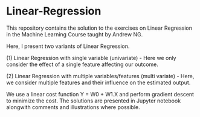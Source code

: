 # Linear-Regression

This repository contains the solution to the exercises on Linear Regression in the Machine Learning Course taught by Andrew NG.

Here, I present two variants of Linear Regression.

(1) Linear Regression with single variable (univariate) - Here we only consider the effect of a single feature affecting our outcome.

(2) Linear Regression with multiple variables/features (multi variate) - Here, we consider multiple features and their influence on the estimated output.

We use a linear cost function Y = W0 + W1.X and perform gradient descent to minimize the cost.
The solutions are presented in Jupyter notebook alongwith comments and illustrations where possible.
